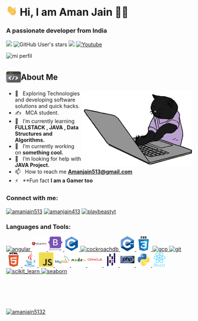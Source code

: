 # <img src="https://raw.githubusercontent.com/ABSphreak/ABSphreak/master/gifs/Hi.gif" width="30px"> Hi, I am Aman Jain 👨‍💻 
<h3 align="left">A passionate developer from India</h3>

![](https://img.shields.io/github/followers/amanjain5132?label=follow&logo=github&style=flat-square)
![GitHub User's stars](https://img.shields.io/github/stars/amanjain5132?label=%E2%AD%90GitHub%20stars&style=flat-square)
![](https://komarev.com/ghpvc/?username=amanjain5132&style=flat-square&color=ff69b4)
<a href="https://www.youtube.com/channel/UCJ62ENlmlh1YdS9pdNEfLEA/featured">![Youtube](https://img.shields.io/badge/-AmanJain-333333?style=flat&logo=youtube)</a>

![mi perfil](https://res.cloudinary.com/superfolio/image/upload/v1620689979/68747470733a2f2f692e70696e696d672e636f6d2f6f726967696e616c732f63362f33332f63322f63363333633230656465383266306530636564376435373064626533613166332e676966_yjuh2s.gif)

<h2 style="display: flex; align-items: center; margin-bottom: 1rem;"><img style="width: 40px; margin: 0;" src="https://github.com/BhavyaCodes/BhavyaCodes/blob/master/.github/code.gif" alt="🌟" width='40' /> About Me</h2>

<img align='right' src="https://github.com/BhavyaCodes/BhavyaCodes/blob/master/.github/cat.gif" height="" width="300" alt="coding cat">

- 🤔 &nbsp; Exploring Technologies and developing software solutions and quick hacks.
- ✍️ &nbsp; MCA student.
- 🌱 &nbsp; I’m currently learning **FULLSTACK , JAVA , Data Structures and Algorithms.**
- 🔭 &nbsp; I’m currently working on **something cool.**
- 🤝 &nbsp; I’m looking for help with **JAVA Project.**
- 📫 &nbsp; How to reach me **Amanjain513@gmail.com**
- ⚡ &nbsp; **Fun fact **I am a Gamer too**

<h3 align="left">Connect with me:</h3>
<p align="left">
<a href="https://linkedin.com/in/amanjain513" target="blank"><img align="center" src="https://raw.githubusercontent.com/rahuldkjain/github-profile-readme-generator/master/src/images/icons/Social/linked-in-alt.svg" alt="amanjain513" height="30" width="40" /></a>
<a href="https://instagram.com/amanjain413" target="blank"><img align="center" src="https://raw.githubusercontent.com/rahuldkjain/github-profile-readme-generator/master/src/images/icons/Social/instagram.svg" alt="amanjain413" height="30" width="40" /></a>
<a href="https://www.youtube.com/channel/UCJ62ENlmlh1YdS9pdNEfLEA/featured" target="blank"><img align="center" src="https://raw.githubusercontent.com/rahuldkjain/github-profile-readme-generator/master/src/images/icons/Social/youtube.svg" alt="playbeastyt" height="30" width="40" /></a>
</p>

<h3 align="left">Languages and Tools:</h3>
<p align="left"> <a href="https://angular.io" target="_blank" rel="noreferrer"> <img src="https://angular.io/assets/images/logos/angular/angular.svg" alt="angular" width="40" height="40"/> </a> <a href="https://angular.io" target="_blank" rel="noreferrer"> <img src="https://raw.githubusercontent.com/devicons/devicon/master/icons/angularjs/angularjs-original-wordmark.svg" alt="angularjs" width="40" height="40"/> </a> <a href="https://getbootstrap.com" target="_blank" rel="noreferrer"> <img src="https://raw.githubusercontent.com/devicons/devicon/master/icons/bootstrap/bootstrap-plain-wordmark.svg" alt="bootstrap" width="40" height="40"/> </a> <a href="https://www.cprogramming.com/" target="_blank" rel="noreferrer"> <img src="https://raw.githubusercontent.com/devicons/devicon/master/icons/c/c-original.svg" alt="c" width="40" height="40"/> </a> <a href="https://www.cockroachlabs.com/product/cockroachdb/" target="_blank" rel="noreferrer"> <img src="https://cdn.worldvectorlogo.com/logos/cockroachdb.svg" alt="cockroachdb" width="40" height="40"/> </a> <a href="https://www.w3schools.com/cpp/" target="_blank" rel="noreferrer"> <img src="https://raw.githubusercontent.com/devicons/devicon/master/icons/cplusplus/cplusplus-original.svg" alt="cplusplus" width="40" height="40"/> </a> <a href="https://www.w3schools.com/css/" target="_blank" rel="noreferrer"> <img src="https://raw.githubusercontent.com/devicons/devicon/master/icons/css3/css3-original-wordmark.svg" alt="css3" width="40" height="40"/> </a> <a href="https://cloud.google.com" target="_blank" rel="noreferrer"> <img src="https://www.vectorlogo.zone/logos/google_cloud/google_cloud-icon.svg" alt="gcp" width="40" height="40"/> </a> <a href="https://git-scm.com/" target="_blank" rel="noreferrer"> <img src="https://www.vectorlogo.zone/logos/git-scm/git-scm-icon.svg" alt="git" width="40" height="40"/> </a> <a href="https://www.w3.org/html/" target="_blank" rel="noreferrer"> <img src="https://raw.githubusercontent.com/devicons/devicon/master/icons/html5/html5-original-wordmark.svg" alt="html5" width="40" height="40"/> </a> <a href="https://www.java.com" target="_blank" rel="noreferrer"> <img src="https://raw.githubusercontent.com/devicons/devicon/master/icons/java/java-original.svg" alt="java" width="40" height="40"/> </a> <a href="https://developer.mozilla.org/en-US/docs/Web/JavaScript" target="_blank" rel="noreferrer"> <img src="https://raw.githubusercontent.com/devicons/devicon/master/icons/javascript/javascript-original.svg" alt="javascript" width="40" height="40"/> </a> <a href="https://www.mysql.com/" target="_blank" rel="noreferrer"> <img src="https://raw.githubusercontent.com/devicons/devicon/master/icons/mysql/mysql-original-wordmark.svg" alt="mysql" width="40" height="40"/> </a> <a href="https://nodejs.org" target="_blank" rel="noreferrer"> <img src="https://raw.githubusercontent.com/devicons/devicon/master/icons/nodejs/nodejs-original-wordmark.svg" alt="nodejs" width="40" height="40"/> </a> <a href="https://www.oracle.com/" target="_blank" rel="noreferrer"> <img src="https://raw.githubusercontent.com/devicons/devicon/master/icons/oracle/oracle-original.svg" alt="oracle" width="40" height="40"/> </a> <a href="https://pandas.pydata.org/" target="_blank" rel="noreferrer"> <img src="https://raw.githubusercontent.com/devicons/devicon/2ae2a900d2f041da66e950e4d48052658d850630/icons/pandas/pandas-original.svg" alt="pandas" width="40" height="40"/> </a> <a href="https://www.php.net" target="_blank" rel="noreferrer"> <img src="https://raw.githubusercontent.com/devicons/devicon/master/icons/php/php-original.svg" alt="php" width="40" height="40"/> </a> <a href="https://www.python.org" target="_blank" rel="noreferrer"> <img src="https://raw.githubusercontent.com/devicons/devicon/master/icons/python/python-original.svg" alt="python" width="40" height="40"/> </a> <a href="https://reactjs.org/" target="_blank" rel="noreferrer"> <img src="https://raw.githubusercontent.com/devicons/devicon/master/icons/react/react-original-wordmark.svg" alt="react" width="40" height="40"/> </a> <a href="https://scikit-learn.org/" target="_blank" rel="noreferrer"> <img src="https://upload.wikimedia.org/wikipedia/commons/0/05/Scikit_learn_logo_small.svg" alt="scikit_learn" width="40" height="40"/> </a> <a href="https://seaborn.pydata.org/" target="_blank" rel="noreferrer"> <img src="https://seaborn.pydata.org/_images/logo-mark-lightbg.svg" alt="seaborn" width="40" height="40"/> </a> </p>

 <br/>
    <a href="https://github.com/amanjain5132/amanjain5132"><img alt="" src="https://github-readme-stats.vercel.app/api?username=amanjain5132&show_icons=true&count_private=true&theme=react&hide_border=true&bg_color=0D1117" /></a>
 
  <a href="https://amanjain5132.github.io/"><img alt="" src="https://github-readme-stats.vercel.app/api/top-langs/?username=amanjain5132&show_count=8&count_private=true&layout=compact&theme=react&hide_border=true&bg_color=0D1117" /></a>
  <br/>
  
 <p align="left"> <a href="https://github.com/ryo-ma/github-profile-trophy"><img src="https://github-profile-trophy.vercel.app/?username=amanjain5132" alt="amanjain5132" /></a> </p>

